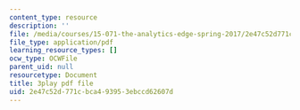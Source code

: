 ```yaml
---
content_type: resource
description: ''
file: /media/courses/15-071-the-analytics-edge-spring-2017/2e47c52d771cbca493953ebccd62607d_DU0_NM0mZPE.pdf
file_type: application/pdf
learning_resource_types: []
ocw_type: OCWFile
parent_uid: null
resourcetype: Document
title: 3play pdf file
uid: 2e47c52d-771c-bca4-9395-3ebccd62607d
---
```

